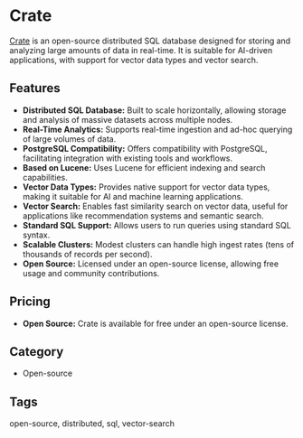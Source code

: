 # Crate

[Crate](https://github.com/crate/crate) is an open-source distributed SQL database designed for storing and analyzing large amounts of data in real-time. It is suitable for AI-driven applications, with support for vector data types and vector search.

## Features
- **Distributed SQL Database:** Built to scale horizontally, allowing storage and analysis of massive datasets across multiple nodes.
- **Real-Time Analytics:** Supports real-time ingestion and ad-hoc querying of large volumes of data.
- **PostgreSQL Compatibility:** Offers compatibility with PostgreSQL, facilitating integration with existing tools and workflows.
- **Based on Lucene:** Uses Lucene for efficient indexing and search capabilities.
- **Vector Data Types:** Provides native support for vector data types, making it suitable for AI and machine learning applications.
- **Vector Search:** Enables fast similarity search on vector data, useful for applications like recommendation systems and semantic search.
- **Standard SQL Support:** Allows users to run queries using standard SQL syntax.
- **Scalable Clusters:** Modest clusters can handle high ingest rates (tens of thousands of records per second).
- **Open Source:** Licensed under an open-source license, allowing free usage and community contributions.

## Pricing
- **Open Source:** Crate is available for free under an open-source license.

## Category
- Open-source

## Tags
open-source, distributed, sql, vector-search